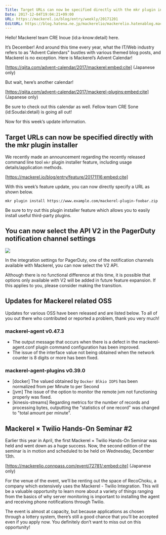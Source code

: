 ```yaml
---
Title: Target URLs can now be specified directly with the mkr plugin installer  etc.
Date: 2017-12-04T19:04:21+09:00
URL: https://mackerel.io/blog/entry/weekly/20171201
EditURL: https://blog.hatena.ne.jp/mackerelio/mackerelio.hatenablog.mackerel.io/atom/entry/8599973812323685452
---
```


Hello! Mackerel team CRE Inoue (id:a-know:detail) here. 

It’s December! And around this time every year, what the IT/Web industry refers to as "Advent Calendars" bustles with various themed blog posts, and Mackerel is no exception. Here is Mackerel’s Advent Calendar!

[https://qiita.com/advent-calendar/2017/mackerel:embed:cite] (Japanese only)

But wait, here’s another calendar!

[https://qiita.com/advent-calendar/2017/mackerel-plugins:embed:cite] (Japanese only)

Be sure to check out this calendar as well. Fellow team CRE Sone (id:Soudai:detail) is going all out!

Now for this week’s update information.

## Target URLs can now be specified directly with the mkr plugin installer 
We recently made an announcement regarding the recently released command line tool `mkr` plugin installer feature, including usage details/application methods.

[https://mackerel.io/blog/entry/feature/20171116:embed:cite]

With this week’s feature update, you can now directly specify a URL as shown below.

```
mkr plugin install https://www.example.com/mackerel-plugin-foobar.zip
```

Be sure to try out this plugin installer feature which allows you to easily install useful third-party plugins.

## You can now select the API V2 in the PagerDuty notification channel settings

![](https://cdn-ak.f.st-hatena.com/images/fotolife/a/andyyk/20171204/20171204190135.png)

In the integration settings for PagerDuty, one of the notification channels available with Mackerel, you can now select the V2 API.

Although there is no functional difference at this time, it is possible that options only available with V2 will be added in future feature expansion. If this applies to you, please consider making the transition.

## Updates for Mackerel related OSS 
Updates for various OSS have been released and are listed below. To all of you out there who contributed or reported a problem, thank you very much!

### mackerel-agent v0.47.3

- The output message that occurs when there is a defect in the mackerel-agent.conf plugin command configuration has been improved.
- The issue of the interface value not being obtained when the network counter is 8 digits or more has been fixed.

### mackerel-agent-plugins v0.39.0
- [docker] The valued obtained by `Docker Blkio IOPS` has been normalized from per Minute to per Second
- [jvm] The issue of the option to monitor the remote jvm not functioning properly was fixed.
- [kinesis-streams] Regarding metrics for the number of records and processing bytes, outputting the "statistics of one record" was changed to "total amount per minute".

## Mackerel × Twilio Hands-On Seminar #2

Earlier this year in April, the first Mackerel × Twilio Hands-On Seminar was held and went down as a huge success. Now, the second edition of the seminar is in motion and scheduled to be held on Wednesday, December 13th.

[https://mackerelio.connpass.com/event/72781/:embed:cite] (Japanese only)

For the venue of the event, we’ll be renting out the space of RecoChoku, a company which extensively uses the Mackerel - Twilio Integration. This will be a valuable opportunity to learn more about a variety of things ranging from the basics of why server monitoring is important to installing the agent and receiving phone notifications through Twilio.

The event is almost at capacity, but because applications as chosen through a lottery system, there’s still a good chance that you’ll be accepted even if you apply now. You definitely don’t want to miss out on this opportunity!
